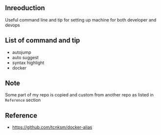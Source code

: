 ## Inreoduction

Useful command line and tip for setting up machine for both developer and devops

## List of command and tip
- autojump
- auto suggest
- syntax highlight
- docker

## Note
Some part of my repo is copied and custom from another repo as listed in `Reference` section

## Reference
- https://github.com/tcnksm/docker-alias
